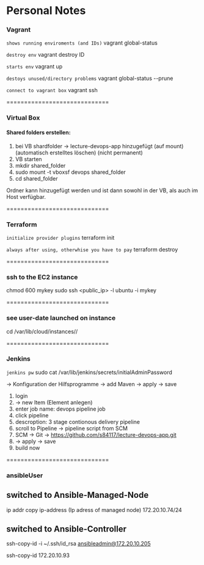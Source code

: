Personal Notes
=============================

### Vagrant

`shows running enviroments (and IDs)`
vagrant global-status

`destroy env`
vagrant destroy ID 

`starts env`
vagrant up

`destoys unused/directory problems`
vagrant global-status  --prune

`connect to vagrant box`
vagrant ssh

=============================

### Virtual Box

#### Shared folders erstellen:
1. bei VB shardfolder -> lecture-devops-app hinzugefügt (auf mount) (automatisch erstelltes löschen) (nicht permanent)
2. VB starten
3. mkdir shared_folder
4. sudo mount -t vboxsf devops shared_folder
5. cd shared_folder

Ordner kann hinzugefügt werden und ist dann sowohl in der VB, als auch im Host verfügbar.


=============================

### Terraform

`initialize provider plugins`
terraform init

`always after using, otherwhise you have to pay`
terraform destroy

=============================

### ssh to the EC2 instance

chmod 600 mykey
sudo ssh <public_ip> -l ubuntu -i mykey

=============================


### see user-date launched on instance

cd /var/lib/cloud/instances/<instance-id>/

=============================

### Jenkins

`jenkins pw`
sudo cat /var/lib/jenkins/secrets/initialAdminPassword

-> Konfiguration der Hilfsprogramme 
-> add Maven -> apply -> save

1. login
2. -> new Item (Element anlegen)
3. enter job name: devops pipeline job
4. click pipeline
5. descroption: 3 stage contionous delivery pipeline
6. scroll to Pipeline -> pipeline script from SCM
7. SCM -> Git -> https://github.com/s84117/lecture-devops-app.git
8. -> apply -> save
9. build now 



=============================

### ansibleUser

## switched to Ansible-Managed-Node

ip addr
copy ip-address (Ip adress of managed node) 172.20.10.74/24

## switched to Ansible-Controller

ssh-copy-id -i ~/.ssh/id_rsa ansibleadmin@172.20.10.205

ssh-copy-id 172.20.10.93
